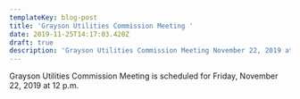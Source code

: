 ```yaml
---
templateKey: blog-post
title: 'Grayson Utilities Commission Meeting '
date: 2019-11-25T14:17:03.420Z
draft: true
description: 'Grayson Utilities Commission Meeting November 22, 2019 at 12pm'
---
```

Grayson Utilities Commission Meeting is scheduled for Friday, November 22, 2019 at 12 p.m.
